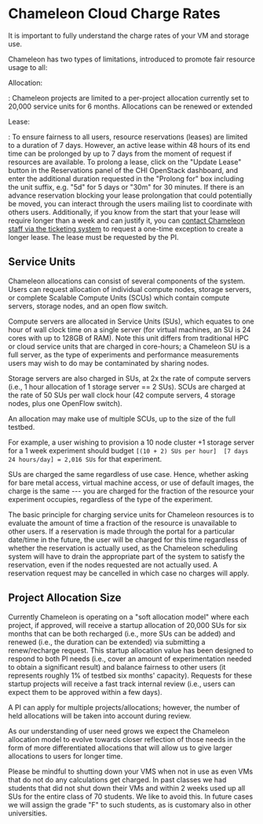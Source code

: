 # Chameleon Cloud Charge Rates


It is important to fully understand the charge rates of your VM and
storage use.

Chameleon has two types of limitations, introduced to promote fair
resource usage to all:

Allocation:

:   Chameleon projects are limited to a per-project allocation currently
    set to 20,000 service units for 6 months. Allocations can be renewed
    or extended

Lease:

:   To ensure fairness to all users, resource reservations (leases) are
    limited to a duration of 7 days. However, an active lease within 48
    hours of its end time can be prolonged by up to 7 days from the
    moment of request if resources are available. To prolong a lease,
    click on the "Update Lease" button in the Reservations panel of the
    CHI OpenStack dashboard, and enter the additional duration requested
    in the "Prolong for" box including the unit suffix, e.g. "5d" for 5
    days or "30m" for 30 minutes. If there is an advance reservation
    blocking your lease prolongation that could potentially be moved,
    you can interact through the users mailing list to coordinate with
    others users. Additionally, if you know from the start that your
    lease will require longer than a week and can justify it, you can
    [contact Chameleon staff via the ticketing
    system](https://www.chameleoncloud.org/user/help/ticket/new/) to
    request a one-time exception to create a longer lease. The lease
    must be requested by the PI.

## Service Units


Chameleon allocations can consist of several components of the system.
Users can request allocation of individual compute nodes, storage
servers, or complete Scalable Compute Units (SCUs) which contain compute
servers, storage nodes, and an open flow switch.

Compute servers are allocated in Service Units (SUs), which equates to
one hour of wall clock time on a single server (for virtual machines, an
SU is 24 cores with up to 128GB of RAM). Note this unit differs from
traditional HPC or cloud service units that are charged in core-hours; a
Chameleon SU is a full server, as the type of experiments and
performance measurements users may wish to do may be contaminated by
sharing nodes.

Storage servers are also charged in SUs, at 2x the rate of compute
servers (i.e., 1 hour allocation of 1 storage server == 2 SUs). SCUs are
charged at the rate of 50 SUs per wall clock hour (42 compute servers, 4
storage nodes, plus one OpenFlow switch).

An allocation may make use of multiple SCUs, up to the size of the full
testbed.

For example, a user wishing to provision a 10 node cluster +1 storage
server for a 1 week experiment should budget
`[(10 + 2) SUs per hour]  [7 days  24 hours/day] = 2,016 SUs` for that
experiment.

SUs are charged the same regardless of use case. Hence, whether asking
for bare metal access, virtual machine access, or use of default images,
the charge is the same --- you are charged for the fraction of the
resource your experiment occupies, regardless of the type of the
experiment.

The basic principle for charging service units for Chameleon resources
is to evaluate the amount of time a fraction of the resource is
unavailable to other users. If a reservation is made through the portal
for a particular date/time in the future, the user will be charged for
this time regardless of whether the reservation is actually used, as the
Chameleon scheduling system will have to drain the appropriate part of
the system to satisfy the reservation, even if the nodes requested are
not actually used. A reservation request may be cancelled in which case
no charges will apply.

## Project Allocation Size

Currently Chameleon is operating on a "soft allocation model" where each
project, if approved, will receive a startup allocation of 20,000 SUs
for six months that can be both recharged (i.e., more SUs can be added)
and renewed (i.e., the duration can be extended) via submitting a
renew/recharge request. This startup allocation value has been designed
to respond to both PI needs (i.e., cover an amount of experimentation
needed to obtain a significant result) and balance fairness to other
users (it represents roughly 1% of testbed six months' capacity).
Requests for these startup projects will receive a fast track internal
review (i.e., users can expect them to be approved within a few days).

A PI can apply for multiple projects/allocations; however, the number of
held allocations will be taken into account during review.

As our understanding of user need grows we expect the Chameleon
allocation model to evolve towards closer reflection of those needs in
the form of more differentiated allocations that will allow us to give
larger allocations to users for longer time.

Please be mindful to shutting down your VMS when not in use as even VMs
that do not do any calculations get charged. In past classes we had
students that did not shut down their VMs and within 2 weeks used up all
SUs for the entire class of 70 students. We like to avoid this. In
future cases we will assign the grade "F" to such students, as is
customary also in other universities.
